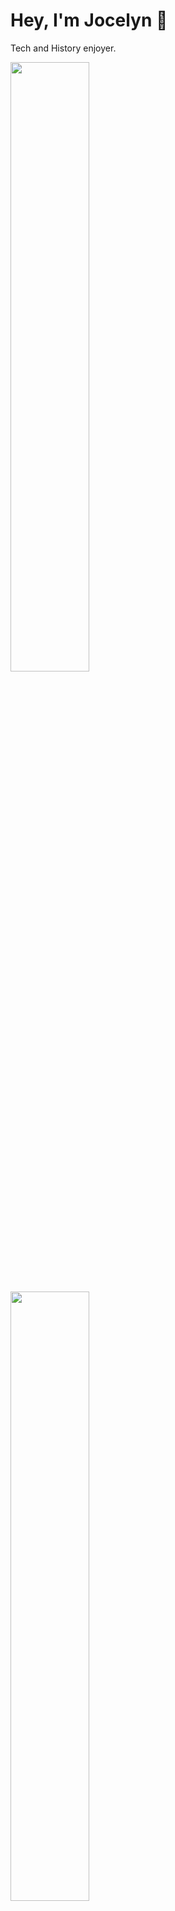 <h1> Hey, I'm Jocelyn 👋 </h1>

Tech and History enjoyer.

<img src="https://github-readme-stats.vercel.app/api?username=jocelyn-q&hide_border=true&include_all_commits=true&count_private=true&show_icons=true" align="center" style="width: 50%" /><br/><br />
<img src="https://streak-stats.demolab.com?user=jocelyn-q&hide_border=true&exclude_days=Sun%2CSat" align="center" style="width: 50%" />


<h1> Web Projets</h1>
Pokedex-app : https://jocelyn-q.github.io/pokedex-app/

Worldle : https://jocelyn-q.github.io/worldle/


<h1>Techos, Languages & Tools</h1>

<div>
  <img src="https://bashlogo.com/img/symbol/svg/full_colored_dark.svg" width=40 height=40> 
  <img src="https://www.vectorlogo.zone/logos/git-scm/git-scm-icon.svg" width=40 height=35>
  <img src="https://upload.wikimedia.org/wikipedia/commons/a/a7/React-icon.svg" width=35 height=35>
  <img src="https://upload.wikimedia.org/wikipedia/commons/c/cf/Angular_full_color_logo.svg" width=40 height=40> 
  <img src="https://upload.wikimedia.org/wikipedia/commons/4/4c/Typescript_logo_2020.svg" width=30 height=40> 
  <img src="https://upload.wikimedia.org/wikipedia/commons/2/27/PHP-logo.svg" width=40 height=40> 
  <img src="https://upload.wikimedia.org/wikipedia/commons/9/9a/Visual_Studio_Code_1.35_icon.svg" width=30 height=35>
  <img src="https://upload.wikimedia.org/wikipedia/commons/c/c3/Python-logo-notext.svg" width=35 height=40> 
  <img src="https://upload.wikimedia.org/wikipedia/commons/1/18/C_Programming_Language.svg" width=40 height=40> 
  <img src="https://upload.wikimedia.org/wikipedia/commons/1/18/ISO_C%2B%2B_Logo.svg" width=40 height=40> 
  <img src="https://upload.wikimedia.org/wikipedia/commons/b/bd/Logo_C_sharp.svg" width=40 height=40> 
  <img src="https://upload.wikimedia.org/wikipedia/commons/2/29/Postgresql_elephant.svg" width=40 height=40>
  <img src="https://upload.wikimedia.org/wikipedia/commons/e/e9/Notion-logo.svg" width=40 height=40>
</div>
